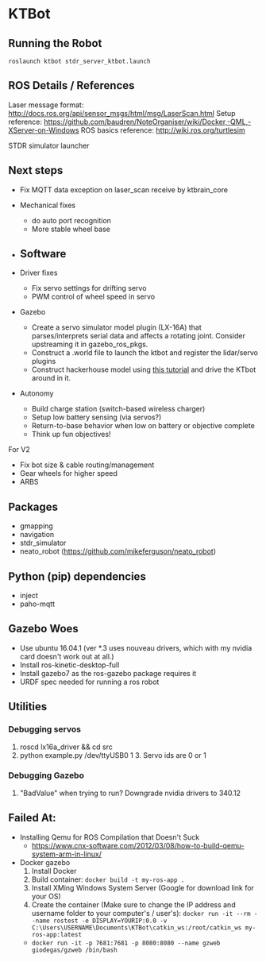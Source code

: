# KTBot


## Running the Robot

`roslaunch ktbot stdr_server_ktbot.launch`

## ROS Details / References

Laser message format: http://docs.ros.org/api/sensor_msgs/html/msg/LaserScan.html
Setup reference: https://github.com/baudren/NoteOrganiser/wiki/Docker,-QML,-XServer-on-Windows
ROS basics reference: http://wiki.ros.org/turtlesim

STDR simulator launcher

## Next steps

- Fix MQTT data exception on laser_scan receive by ktbrain_core

- Mechanical fixes
  - do auto port recognition
  - More stable wheel base
- Software
  -
- Driver fixes
  - Fix servo settings for drifting servo
  - PWM control of wheel speed in servo
- Gazebo
  - Create a servo simulator model plugin (LX-16A) that parses/interprets serial data and affects a rotating joint. Consider upstreaming it in gazebo_ros_pkgs.
  - Construct a .world file to launch the ktbot and register the lidar/servo plugins
  - Construct hackerhouse model using [this tutorial](http://gazebosim.org/tutorials?cat=build_world&tut=building_editor) and drive the KTbot around in it.
- Autonomy
  - Build charge station (switch-based wireless charger)
  - Setup low battery sensing (via servos?)
  - Return-to-base behavior when low on battery or objective complete
  - Think up fun objectives!

For V2
- Fix bot size & cable routing/management
- Gear wheels for higher speed
- ARBS

## Packages

- gmapping
- navigation
- stdr_simulator
- neato_robot (https://github.com/mikeferguson/neato_robot)

## Python (pip) dependencies

- inject
- paho-mqtt

## Gazebo Woes

- Use ubuntu 16.04.1 (ver \*.3 uses nouveau drivers, which with my nvidia card doesn't work out at all.)
- Install ros-kinetic-desktop-full
- Install gazebo7 as the ros-gazebo package requires it
- URDF spec needed for running a ros robot

## Utilities

### Debugging servos

1. roscd lx16a_driver && cd src
2. python example.py /dev/ttyUSB0 1
   3. Servo ids are 0 or 1

### Debugging Gazebo

1. "BadValue" when trying to run? Downgrade nvidia drivers to 340.12

## Failed At:

* Installing Qemu for ROS Compilation that Doesn't Suck
  *  https://www.cnx-software.com/2012/03/08/how-to-build-qemu-system-arm-in-linux/
* Docker gazebo
  1. Install Docker
  2. Build container: `docker build -t my-ros-app .`
  3. Install XMing Windows System Server (Google for download link for your OS)
  4. Create the container (Make sure to change the IP address and username folder to your computer's / user's): `docker run -it --rm --name rostest -e DISPLAY=YOURIP:0.0 -v C:\Users\USERNAME\Documents\KTBot\catkin_ws:/root/catkin_ws my-ros-app:latest`
  *  `docker run -it -p 7681:7681 -p 8080:8080 --name gzweb giodegas/gzweb /bin/bash`

